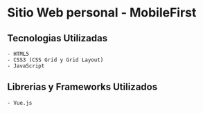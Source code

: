 # Sitio Web personal - MobileFirst

## Tecnologias Utilizadas
	- HTML5
	- CSS3 (CSS Grid y Grid Layout)
	- JavaScript

## Librerias y Frameworks Utilizados
	- Vue.js



